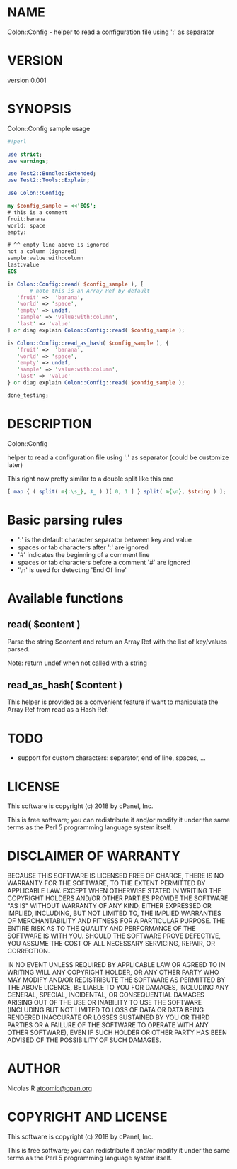 # NAME

Colon::Config - helper to read a configuration file using ':' as separator

# VERSION

version 0.001

# SYNOPSIS

Colon::Config sample usage

```perl
#!perl

use strict;
use warnings;

use Test2::Bundle::Extended;
use Test2::Tools::Explain;

use Colon::Config;

my $config_sample = <<'EOS';
# this is a comment
fruit:banana
world: space
empty:

# ^^ empty line above is ignored
not a column (ignored)
sample:value:with:column
last:value
EOS

is Colon::Config::read( $config_sample ), [
       # note this is an Array Ref by default
   'fruit' =>  'banana',
   'world' => 'space',
   'empty' => undef,
   'sample' => 'value:with:column',
   'last' => 'value'   
] or diag explain Colon::Config::read( $config_sample );

is Colon::Config::read_as_hash( $config_sample ), {
   'fruit' =>  'banana',
   'world' => 'space',
   'empty' => undef,
   'sample' => 'value:with:column',
   'last' => 'value'   
} or diag explain Colon::Config::read( $config_sample );

done_testing;
```

# DESCRIPTION

Colon::Config

helper to read a configuration file using ':' as separator
(could be customize later)

This right now pretty similar to a double split like this one

```perl
[ map { ( split( m{:\s_}, $_ ) )[ 0, 1 ] } split( m{\n}, $string ) ];
```

# Basic parsing rules

- ':' is the default character separator between key and value 
- spaces or tab characters after ':' are ignored
- '#' indicates the beginning of a comment line
- spaces or tab characters before a comment '#' are ignored
- '\\n' is used for detecting 'End Of line'

# Available functions

## read( $content )

Parse the string $content and return an Array Ref with the list of key/values parsed.

Note: return undef when not called with a string

## read\_as\_hash( $content )

This helper is provided as a convenient feature if want to manipulate the Array Ref
from read as a Hash Ref.

# TODO

- support for custom characters: separator, end of line, spaces, ...

# LICENSE

This software is copyright (c) 2018 by cPanel, Inc.

This is free software; you can redistribute it and/or modify it under the same terms as the Perl 5 programming
language system itself.

# DISCLAIMER OF WARRANTY

BECAUSE THIS SOFTWARE IS LICENSED FREE OF CHARGE, THERE IS NO WARRANTY FOR THE SOFTWARE, TO THE EXTENT PERMITTED BY
APPLICABLE LAW. EXCEPT WHEN OTHERWISE STATED IN WRITING THE COPYRIGHT HOLDERS AND/OR OTHER PARTIES PROVIDE THE
SOFTWARE "AS IS" WITHOUT WARRANTY OF ANY KIND, EITHER EXPRESSED OR IMPLIED, INCLUDING, BUT NOT LIMITED TO, THE IMPLIED
WARRANTIES OF MERCHANTABILITY AND FITNESS FOR A PARTICULAR PURPOSE. THE ENTIRE RISK AS TO THE QUALITY AND PERFORMANCE
OF THE SOFTWARE IS WITH YOU. SHOULD THE SOFTWARE PROVE DEFECTIVE, YOU ASSUME THE COST OF ALL NECESSARY SERVICING,
REPAIR, OR CORRECTION.

IN NO EVENT UNLESS REQUIRED BY APPLICABLE LAW OR AGREED TO IN WRITING WILL ANY COPYRIGHT HOLDER, OR ANY OTHER PARTY
WHO MAY MODIFY AND/OR REDISTRIBUTE THE SOFTWARE AS PERMITTED BY THE ABOVE LICENCE, BE LIABLE TO YOU FOR DAMAGES,
INCLUDING ANY GENERAL, SPECIAL, INCIDENTAL, OR CONSEQUENTIAL DAMAGES ARISING OUT OF THE USE OR INABILITY TO USE THE
SOFTWARE (INCLUDING BUT NOT LIMITED TO LOSS OF DATA OR DATA BEING RENDERED INACCURATE OR LOSSES SUSTAINED BY YOU OR
THIRD PARTIES OR A FAILURE OF THE SOFTWARE TO OPERATE WITH ANY OTHER SOFTWARE), EVEN IF SUCH HOLDER OR OTHER PARTY HAS
BEEN ADVISED OF THE POSSIBILITY OF SUCH DAMAGES.

# AUTHOR

Nicolas R <atoomic@cpan.org>

# COPYRIGHT AND LICENSE

This software is copyright (c) 2018 by cPanel, Inc.

This is free software; you can redistribute it and/or modify it under
the same terms as the Perl 5 programming language system itself.
